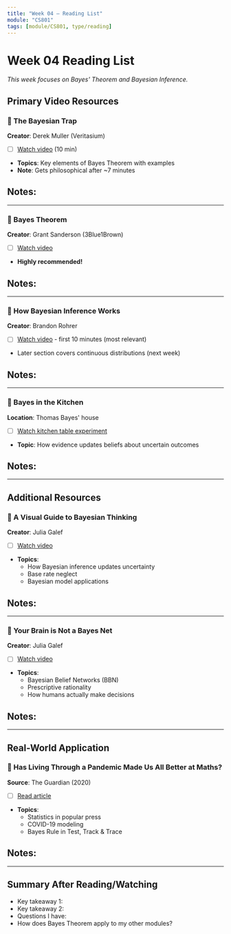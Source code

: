 ```yaml
---
title: "Week 04 — Reading List"
module: "CS801"
tags: [module/CS801, type/reading]
---
```


# Week 04 Reading List

*This week focuses on Bayes' Theorem and Bayesian Inference.*

## Primary Video Resources

### 🎥 The Bayesian Trap
**Creator**: Derek Muller (Veritasium)

- [ ] [Watch video](https://www.youtube.com/watch?v=R13BD8qKeTg) (10 min)
- **Topics**: Key elements of Bayes Theorem with examples
- **Note**: Gets philosophical after ~7 minutes

**Notes**:
-

---

### 🎥 Bayes Theorem
**Creator**: Grant Sanderson (3Blue1Brown)

- [ ] [Watch video](https://www.youtube.com/watch?v=HZGCoVF3YvM)
- **Highly recommended!**

**Notes**:
-

---

### 🎥 How Bayesian Inference Works
**Creator**: Brandon Rohrer

- [ ] [Watch video](https://www.youtube.com/watch?v=5NMxiOGL39M) - first 10 minutes (most relevant)
- Later section covers continuous distributions (next week)

**Notes**:
-

---

### 🎥 Bayes in the Kitchen
**Location**: Thomas Bayes' house

- [ ] [Watch kitchen table experiment](https://www.youtube.com/watch?v=7GgLSnQ48os)
- **Topic**: How evidence updates beliefs about uncertain outcomes

**Notes**:
-

---

## Additional Resources

### 🎥 A Visual Guide to Bayesian Thinking
**Creator**: Julia Galef

- [ ] [Watch video](https://www.youtube.com/watch?v=BrK7X_XlGB8)
- **Topics**:
  - How Bayesian inference updates uncertainty
  - Base rate neglect
  - Bayesian model applications

**Notes**:
-

---

### 🎥 Your Brain is Not a Bayes Net
**Creator**: Julia Galef

- [ ] [Watch video](https://www.youtube.com/watch?v=qEeDM6nQPsw)
- **Topics**:
  - Bayesian Belief Networks (BBN)
  - Prescriptive rationality
  - How humans actually make decisions

**Notes**:
-

---

## Real-World Application

### 📰 Has Living Through a Pandemic Made Us All Better at Maths?
**Source**: The Guardian (2020)

- [ ] [Read article](https://www.theguardian.com/science/2020/may/17/has-living-through-a-pandemic-made-us-all-better-at-maths)
- **Topics**:
  - Statistics in popular press
  - COVID-19 modeling
  - Bayes Rule in Test, Track & Trace

**Notes**:
-

---

## Summary After Reading/Watching
- Key takeaway 1:
- Key takeaway 2:
- Questions I have:
- How does Bayes Theorem apply to my other modules?
